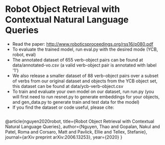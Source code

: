 # Robot Object Retrieval with Contextual Natural Language Queries
- Read the paper: http://www.roboticsproceedings.org/rss16/p080.pdf
- To evaluate the trained model, run eval.py with the desired mode (YCB, robot, eval)
- The annotated dataset of 655 verb-object pairs can be found at data/annotated-vo.csv (a valid verb-object pair is annotated with label '1')
- We also release a smaller dataset of 88 verb-object pairs over a subset of verbs from our original dataset and objects from the YCB object set, this dataset can be found at data/ycb-verb-object.csv
- To train and evaluate your own model on our dataset, run run.py (you will first need to run resnet.py to generate embeddings for your objects, and gen_data.py to generate train and test data for the model)
- If you find the dataset or code useful, please cite:
  ```
@article{nguyen2020robot,
  title={Robot Object Retrieval with Contextual Natural Language Queries},
  author={Nguyen, Thao and Gopalan, Nakul and Patel, Roma and Corsaro, Matt and Pavlick, Ellie and Tellex, Stefanie},
  journal={arXiv preprint arXiv:2006.13253},
  year={2020}
}
  ```
